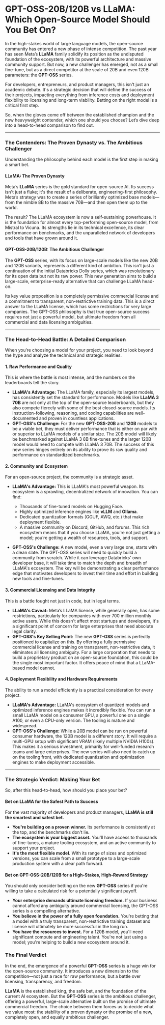 # GPT-OSS-20B/120B vs LLaMA: Which Open-Source Model Should You Bet On?

In the high-stakes world of large language models, the open-source community has entered a new phase of intense competition. The past year has seen Meta’s **LLaMA** family solidify its position as the undisputed foundation of the ecosystem, with its powerful architecture and massive community support. But now, a new challenger has emerged, not as a small fine-tune, but as a direct competitor at the scale of 20B and even 120B parameters: the **GPT-OSS** series.

For developers, entrepreneurs, and product managers, this isn't just an academic debate. It's a strategic decision that will define the success of their projects, impacting everything from inference costs and deployment flexibility to licensing and long-term viability. Betting on the right model is a critical first step.

So, when the gloves come off between the established champion and the new heavyweight contender, which one should you choose? Let’s dive deep into a head-to-head comparison to find out.

---

### The Contenders: The Proven Dynasty vs. The Ambitious Challenger

Understanding the philosophy behind each model is the first step in making a smart bet.

#### LLaMA: The Proven Dynasty
Meta’s **LLaMA** series is the gold standard for open-source AI. Its success isn't just a fluke; it's the result of a deliberate, engineering-first philosophy. Meta’s strategy was to create a series of brilliantly optimized base models—from the nimble 8B to the massive 70B—and then open them up to the world.

The result? The LLaMA ecosystem is now a self-sustaining powerhouse. It is the foundation for almost every top-performing open-source model, from Mistral to Vicuna. Its strengths lie in its technical excellence, its clear performance on benchmarks, and the unparalleled network of developers and tools that have grown around it.

#### GPT-OSS-20B/120B: The Ambitious Challenger
The **GPT-OSS** series, with its focus on large-scale models like the new 20B and 120B variants, represents a different kind of ambition. This isn't just a continuation of the initial Databricks Dolly series, which was revolutionary for its open data but not its raw power. This new generation aims to build a large-scale, enterprise-ready alternative that can challenge LLaMA head-on.

Its key value proposition is a completely permissive commercial license and a commitment to transparent, non-restrictive training data. This is a direct answer to the LLaMA license, which has some restrictions for very large companies. The GPT-OSS philosophy is that true open-source success requires not just a powerful model, but ultimate freedom from all commercial and data licensing ambiguities.

---

### The Head-to-Head Battle: A Detailed Comparison

When you're choosing a model for your project, you need to look beyond the hype and analyze the technical and strategic realities.

#### 1. Raw Performance and Quality
This is where the battle is most intense, and the numbers on the leaderboards tell the story.

* **LLaMA's Advantage:** The LLaMA family, especially its largest models, has consistently set the standard for performance. Models like **LLaMA 3 70B** are not only at the top of the open-source leaderboards, but they also compete fiercely with some of the best closed-source models. Its instruction-following, reasoning, and coding capabilities are well-documented and proven in countless applications.
* **GPT-OSS's Challenge:** For the new **GPT-OSS-20B** and **120B** models to be a viable bet, they must deliver performance that is either on par with or superior to LLaMA models of a similar size. The 20B model will likely be benchmarked against LLaMA 3 8B fine-tunes and the larger 120B model would need to compete with LLaMA 3 70B. The success of this new series hinges entirely on its ability to prove its raw quality and performance on standardized benchmarks.

#### 2. Community and Ecosystem
For an open-source project, the community is a strategic asset.

* **LLaMA's Advantage:** This is LLaMA's most powerful weapon. Its ecosystem is a sprawling, decentralized network of innovation. You can find:
    * Thousands of fine-tuned models on Hugging Face.
    * Highly optimized inference engines like **vLLM** and **Ollama**.
    * Dedicated quantization formats (GGUF, AWQ, etc.) that make deployment flexible.
    * A massive community on Discord, GitHub, and forums.
    This rich ecosystem means that if you choose LLaMA, you’re not just getting a model; you’re getting a wealth of resources, tools, and support.

* **GPT-OSS's Challenge:** A new model, even a very large one, starts with a clean slate. The GPT-OSS series will need to quickly build a community from scratch. While it can leverage Databricks' own developer base, it will take time to match the depth and breadth of LLaMA's ecosystem. The key will be demonstrating a clear performance edge that motivates developers to invest their time and effort in building new tools and fine-tunes.

#### 3. Commercial Licensing and Data Integrity
This is a battle fought not just in code, but in legal terms.

* **LLaMA's Caveat:** Meta’s LLaMA license, while generally open, has some restrictions, particularly for companies with over 700 million monthly active users. While this doesn't affect most startups and developers, it's a significant point of concern for large enterprises that need absolute legal clarity.
* **GPT-OSS's Key Selling Point:** The new **GPT-OSS** series is perfectly positioned to capitalize on this. By offering a fully permissive commercial license and training on transparent, non-restrictive data, it eliminates all licensing ambiguity. For a large corporation that needs to build a proprietary product on an open-source foundation, this could be the single most important factor. It offers peace of mind that a LLaMA-based model cannot.

#### 4. Deployment Flexibility and Hardware Requirements
The ability to run a model efficiently is a practical consideration for every project.

* **LLaMA's Advantage:** LLaMA's ecosystem of quantized models and optimized inference engines makes it incredibly flexible. You can run a small LLaMA model on a consumer GPU, a powerful one on a single A100, or even a CPU-only version. The tooling is mature and widespread.
* **GPT-OSS's Challenge:** While a 20B model can be run on powerful consumer hardware, the 120B model is a different story. It will require a multi-GPU setup with significant VRAM (likely multiple NVIDIA H100s). This makes it a serious investment, primarily for well-funded research teams and large enterprises. The new series will also need to catch up on the tooling front, with dedicated quantization and optimization engines to make deployment accessible.

---

### The Strategic Verdict: Making Your Bet

So, after this head-to-head, how should you place your bet?

#### Bet on LLaMA for the Safest Path to Success

For the vast majority of developers and product managers, **LLaMA is still the smartest and safest bet.**

* **You're building on a proven winner.** Its performance is consistently at the top, and the benchmarks don't lie.
* **The ecosystem is your biggest asset.** You'll have access to thousands of fine-tunes, a mature tooling ecosystem, and an active community to support your project.
* **It's the most flexible model.** With its range of sizes and optimized versions, you can scale from a small prototype to a large-scale production system with a clear path forward.

#### Bet on GPT-OSS-20B/120B for a High-Stakes, High-Reward Strategy

You should only consider betting on the new **GPT-OSS** series if you're willing to take a calculated risk for a potentially significant payoff.

* **Your enterprise demands ultimate licensing freedom.** If your business cannot afford any ambiguity around commercial licensing, the GPT-OSS series is a compelling alternative.
* **You believe in the power of a fully open foundation.** You're betting that a model with a truly transparent, non-restrictive training dataset and license will ultimately be more successful in the long run.
* **You have the resources to invest.** For a 120B model, you'll need significant compute and engineering talent. You're not just using a model; you're helping to build a new ecosystem around it.

### The Final Verdict

In the end, the emergence of a powerful **GPT-OSS** series is a huge win for the open-source community. It introduces a new dimension to the competition—not just a race for raw performance, but a battle over licensing, transparency, and freedom.

**LLaMA** is the established king, the safe bet, and the foundation of the current AI ecosystem. But the **GPT-OSS** series is the ambitious challenger, offering a powerful, large-scale alternative built on the promise of ultimate commercial freedom. The choice between them forces us to decide what we value most: the stability of a proven dynasty or the promise of a new, completely open, and equally ambitious challenger.